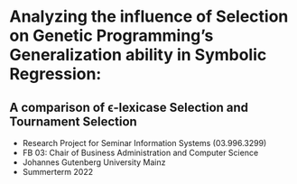 # Analyzing the influence of Selection on Genetic Programming’s Generalization ability in Symbolic Regression:
## A comparison of ϵ-lexicase Selection and Tournament Selection

* Research Project for Seminar Information Systems (03.996.3299)
* FB 03: Chair of Business Administration and Computer Science
* Johannes Gutenberg University Mainz
* Summerterm 2022
